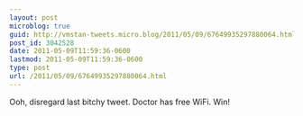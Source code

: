 ```yaml
---
layout: post
microblog: true
guid: http://vmstan-tweets.micro.blog/2011/05/09/67649935297880064.html
post_id: 3042528
date: 2011-05-09T11:59:36-0600
lastmod: 2011-05-09T11:59:36-0600
type: post
url: /2011/05/09/67649935297880064.html
---
```

Ooh, disregard last bitchy tweet. Doctor has free WiFi. Win!
